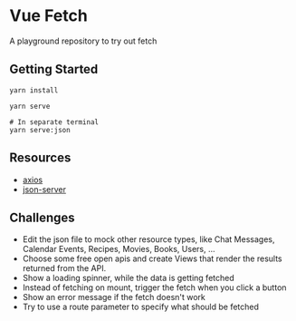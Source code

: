 # Vue Fetch

A playground repository to try out fetch

## Getting Started

```
yarn install

yarn serve

# In separate terminal
yarn serve:json

```

## Resources

- [axios](https://github.com/axios/axios)
- [json-server](https://github.com/typicode/json-server)

## Challenges

- Edit the json file to mock other resource types, like Chat Messages, Calendar Events, Recipes, Movies, Books, Users, ...
- Choose some free open apis and create Views that render the results returned from the API.
- Show a loading spinner, while the data is getting fetched
- Instead of fetching on mount, trigger the fetch when you click a button
- Show an error message if the fetch doesn't work
- Try to use a route parameter to specify what should be fetched
